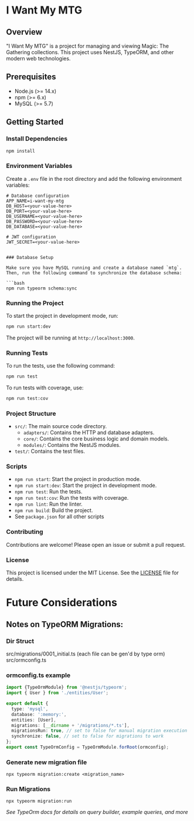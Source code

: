 # I Want My MTG

## Overview

"I Want My MTG" is a project for managing and viewing Magic: The Gathering collections. This project uses NestJS, TypeORM, and other modern web technologies.

## Prerequisites

- Node.js (>= 14.x)
- npm (>= 6.x)
- MySQL (>= 5.7)

## Getting Started

### Install Dependencies

```bash
npm install
```

### Environment Variables

Create a `.env` file in the root directory and add the following environment variables:

```env
# Database configuration
APP_NAME=i-want-my-mtg
DB_HOST=<your-value-here>
DB_PORT=<your-value-here>
DB_USERNAME=<your-value-here>
DB_PASSWORD=<your-value-here>
DB_DATABASE=<your-value-here>

# JWT configuration
JWT_SECRET=<your-value-here>


### Database Setup

Make sure you have MySQL running and create a database named `mtg`. Then, run the following command to synchronize the database schema:

```bash
npm run typeorm schema:sync
```

### Running the Project

To start the project in development mode, run:

```bash
npm run start:dev
```

The project will be running at `http://localhost:3000`.

### Running Tests

To run the tests, use the following command:

```bash
npm run test
```

To run tests with coverage, use:

```bash
npm run test:cov
```

### Project Structure

- `src/`: The main source code directory.
  - `adapters/`: Contains the HTTP and database adapters.
  - `core/`: Contains the core business logic and domain models.
  - `modules/`: Contains the NestJS modules.
- `test/`: Contains the test files.

### Scripts

- `npm run start`: Start the project in production mode.
- `npm run start:dev`: Start the project in development mode.
- `npm run test`: Run the tests.
- `npm run test:cov`: Run the tests with coverage.
- `npm run lint`: Run the linter.
- `npm run build`: Build the project.
- See `package.json` for all other scripts

### Contributing

Contributions are welcome! Please open an issue or submit a pull request.

### License

This project is licensed under the MIT License. See the [LICENSE](LICENSE) file for details.


# Future Considerations

## Notes on TypeORM Migrations:

### Dir Struct
src/migrations/0001_initial.ts (each file can be gen'd by type orm)
src/ormconfig.ts

### ormconfig.ts example
```TypeScript
import {TypeOrmModule} from '@nestjs/typeorm';
import { User } from './entities/User';

export default {
  type: 'mysql',
  database: ':memory:',
  entities: [User],
  migrations: [__dirname + '/migrations/*.ts'],
  migrationsRun: true, // set to false for manual migration execution
  synchronize: false, // set to false for migrations to work
};
export const TypeOrmConfig = TypeOrmModule.forRoot(ormconfig);
```

### Generate new migration file
`npx typeorm migration:create <migration_name>`

### Run Migrations
`npx typeorm migration:run`

_See TypeOrm docs for details on query builder, example queries, and more_ 